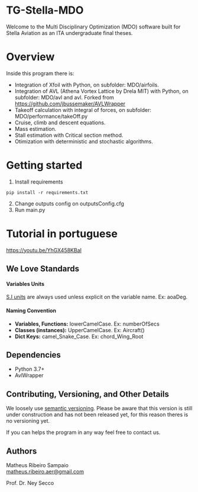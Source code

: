 # TG-Stella-MDO
Welcome to the Multi Disciplinary Optimization (MDO) software built for Stella Aviation as an ITA undergraduate final theses.

# Overview

Inside this program there is:
- Integration of Xfoil with Python, on subfolder: MDO/airfoils.
- Integration of AVL (Athena Vortex Lattice by Drela MIT) with Python, on subfolder: MDO/avl and avl. Forked from https://github.com/jbussemaker/AVLWrapper
- Takeoff calculation with integral of forces, on subfolder: MDO/performance/takeOff.py
- Cruise, climb and descent equations.
- Mass estimation.
- Stall estimation with Critical section method.
- Otimization with deterministic and stochastic algorithms.


# Getting started

1) Install requirements

```pip install -r requirements.txt```

2) Change outputs config on outputsConfig.cfg
3) Run main.py

# Tutorial in portuguese

https://youtu.be/YhGX458KBaI


## We Love Standards
#### Variables Units
[S.I units](https://en.wikipedia.org/wiki/International_System_of_Unitsuote
    ) are always used unless explicit on the variable name. Ex: aoaDeg.
#### Naming Convention
 - <b>Variables, Functions:</b>  lowerCamelCase. Ex: numberOfSecs
 - <b>Classes (instances):</b> UpperCamelCase. Ex: Aircraft()
 - <b>Dict Keys:</b> camel_Snake_Case. Ex: chord_Wing_Root
## Dependencies
 - Python 3.7+
 - AvlWrapper
 
## Contributing, Versioning, and Other Details
We loosely use [semantic versioning](https://semver.org/). 
Please be aware that this version is still under construction and has not been released yet, 
for this reason theres is no versioning yet.

If you can helps the program in any way feel free to contact us.

## Authors

Matheus Ribeiro Sampaio  <br>
matheus.ribeiro.aer@gmail.com

Prof. Dr. Ney Secco
